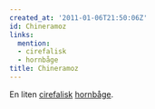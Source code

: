 ```yaml
---
created_at: '2011-01-06T21:50:06Z'
id: Chineramoz
links:
  mention:
  - cirefalisk
  - hornbåge
title: Chineramoz
---
```


En liten [cirefalisk][] [hornbåge].

  [cirefalisk]: cirefalisk
  [hornbåge]: hornbåge